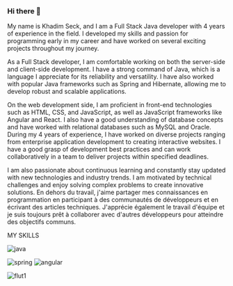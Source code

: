 ### Hi there 👋

<!--
**Khadim-Bamba-ck/Khadim-Bamba-ck** is a ✨ _special_ ✨ repository because its `README.md` (this file) appears on your GitHub profile.

Here are some ideas to get you started:

- 🔭 I’m currently working o ...
- 🌱 I’m currently learning ...
- 👯 I’m looking to collaborate on ...
- 🤔 I’m looking for help with ...
- 💬 Ask me about ...
- 📫 How to reach me: ...
- 😄 Pronouns: ...
- ⚡ Fun fact: ...
-->
My name is Khadim Seck, and I am a Full Stack Java developer with 4 years of experience in the field. I developed my skills and passion for programming early in my career and have worked on several exciting projects throughout my journey.

As a Full Stack developer, I am comfortable working on both the server-side and client-side development. I have a strong command of Java, which is a language I appreciate for its reliability and versatility. I have also worked with popular Java frameworks such as Spring and Hibernate, allowing me to develop robust and scalable applications.

On the web development side, I am proficient in front-end technologies such as HTML, CSS, and JavaScript, as well as JavaScript frameworks like Angular and React. I also have a good understanding of database concepts and have worked with relational databases such as MySQL and Oracle.
During my 4 years of experience, I have worked on diverse projects ranging from enterprise application development to creating interactive websites. I have a good grasp of development best practices and can work collaboratively in a team to deliver projects within specified deadlines.

I am also passionate about continuous learning and constantly stay updated with new technologies and industry trends. I am motivated by technical challenges and enjoy solving complex problems to create innovative solutions.
En dehors du travail, j'aime partager mes connaissances en programmation en participant à des communautés de développeurs et en écrivant des articles techniques. J'apprécie également le travail d'équipe et je suis toujours prêt à collaborer avec d'autres développeurs pour atteindre des objectifs communs.


MY SKILLS


![java](https://github.com/Khadim-Bamba-ck/Khadim-Bamba-ck/assets/67064367/01d8e3e6-7934-4acd-a791-f7a7bdd02929)

![spring](https://github.com/Khadim-Bamba-ck/Khadim-Bamba-ck/assets/67064367/39c415fe-66bc-4cdb-b652-ba2781a0ccad)         ![angular](https://github.com/Khadim-Bamba-ck/Khadim-Bamba-ck/assets/67064367/20bbc5d5-7b99-4874-9d5a-aa0f2761511c)

![flut1](https://github.com/Khadim-Bamba-ck/Khadim-Bamba-ck/assets/67064367/6865439d-fc61-43e1-a982-1a90af8055c2)
